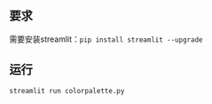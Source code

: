 ## 要求
需要安装streamlit：`pip install streamlit --upgrade`

## 运行
```bash
streamlit run colorpalette.py
```